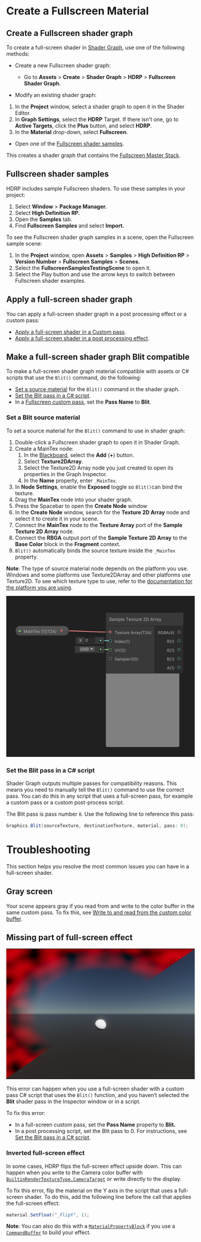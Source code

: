 # Create a Fullscreen Material

<a name="create-fullscreen-shadergraph"></a>
## Create a Fullscreen shader graph

To create a full-screen shader in [Shader Graph](https://docs.unity3d.com/Packages/com.unity.shadergraph@latest/index.html?subfolder=/manual/First-Shader-Graph.html), use one of the following methods: 

- Create a new Fullscreen shader graph:

   - Go to **Assets** > **Create** > **Shader Graph** > **HDRP** > **Fullscreen Shader Graph**.

- Modify an existing shader graph:

1. In the **Project** window, select a shader graph to open it in the Shader Editor.
2. In **Graph Settings**, select the **HDRP** Target. If there isn't one, go to **Active Targets**, click the **Plus** button, and select **HDRP**.
3. In the **Material** drop-down, select **Fullscreen**.

- Open one of the [Fullscreen shader samples](create-a-fullscreen-material.md#fullscreen-samples).

This creates a shader graph that contains the [Fullscreen Master Stack](fullscreen-master-stack-reference.md).

<a name="fullscreen-samples"></a>

## Fullscreen shader samples

HDRP includes sample Fullscreen shaders. To use these samples in your project: 

1. Select **Window** > **Package Manager.**
2. Select **High Definition RP.**
3. Open the **Samples** tab.
4. Find **Fullscreen Samples** and select **Import.**

To see the Fullscreen shader graph samples in a scene, open the Fullscreen sample scene: 

1. In the **Project** window, open **Assets** > **Samples** > **High Definition RP** > **Version Number** > **Fullscreen Samples** > **Scenes.**
2. Select the **FullscreenSamplesTestingScene** to open it.
3. Select the Play button and use the arrow keys to switch between Fullscreen shader examples.

<a name="apply-fullscreen-shader"></a>

## Apply a full-screen shader graph

You can apply a full-screen shader graph in a post processing effect or a custom pass:

- [Apply a full-screen shader in a Custom pass](custom-pass-create-gameobject.md#material-from-fullscreen-custompass).
- [Apply a full-screen shader in a post processing effect](custom-post-processing-create-apply.md).

<a name="fullscreen-blit-compatible"></a>

## Make a full-screen shader graph Blit compatible

To make a full-screen shader graph material compatible with assets or C# scripts that use the `Blit()` command, do the following: 

- [Set a source material](#fullscreen-set-blit-source) for the `Blit()` command in the shader graph.
- [Set the Blit pass in a C# script](#fullscreen-set-blit-script).
- In a [Fullscreen custom pass](custom-pass-create-gameobject.md#full-screen-custom-pass), set the **Pass Name** to **Blit**.

<a name="fullscreen-set-blit-source"></a>

### Set a Blit source material

To set a source material for the `Blit()` command to use in shader graph:

1. Double-click a Fullscreen shader graph to open it in Shader Graph.
2. Create a MainTex node:
   1. In the [Blackboard](https://docs.unity3d.com/Packages/com.unity.shadergraph@15.0/manual/Blackboard.html), select the **Add** (**+**) button.
   2. Select **Texture2DArray**.
   3. Select the Texture2D Array node you just created to open its properties in the Graph Inspector.
   4. In the **Name** property, enter `_MainTex`.
5. In **Node Settings**, enable the **Exposed** toggle so `Blit()`can bind the texture.
4. Drag the **MainTex** node into your shader graph. 
5. Press the Spacebar to open the **Create Node** window
6. In the **Create Node** window, search for the **Texture 2D Array** node and select it to create it in your scene.
7. Connect the **MainTex** node to the **Texture Array** port of the **Sample Texture 2D Array** node.
8. Connect the **RBGA** output port of the **Sample Texture 2D Array** to the **Base Color** block in the **Fragment** context.
9. `Blit()` automatically binds the source texture inside the `_MainTex` property.

**Note**: The type of source material node depends on the platform you use. Windows and some platforms use Texture2DArray and other platforms use Texture2D. To see which texture type to use, refer to the [documentation for the platform you are using](https://docs.unity3d.com/Manual/PlatformSpecific.html).

![](Images/FS_SampleTex2DArray.png)

<a name="fullscreen-set-blit-script"></a>

### Set the Blit pass in a C# script

Shader Graph outputs multiple passes for compatibility reasons. This means you need to manually tell the `Blit()` command to use the correct pass. You can do this in any script that uses a full-screen pass, for example a custom pass or a custom post-process script.

The Blit pass is pass number `0`. Use the following line to reference this pass:

```c#
Graphics.Blit(sourceTexture, destinationTexture, material, pass: 0);
```

# Troubleshooting

This section helps you resolve the most common issues you can have in a full-screen shader.

## Gray screen

Your scene appears gray if you read from and write to the color buffer in the same custom pass. To fix this, see [Write to and read from the custom color buffer](custom-pass-create-gameobject.md#write-to-and-read-from-a-custom-color-buffer).

## Missing part of full-screen effect 

![](Images/fullscreen_troubleshooting_1.png)

This error can happen when you use a full-screen shader with a custom pass C# script that uses the `Blit()` function, and you haven’t selected the **Blit** shader pass in the Inspector window or in a script. 

To fix this error:

- In a full-screen custom pass, set the **Pass Name** property to **Blit.**
- In a post processing script, set the Blit pass to 0. For instructions, see [Set the Blit pass in a C# script](#fullscreen-set-blit-script).

### Inverted full-screen effect

In some cases, HDRP flips the full-screen effect upside down. This can happen when you write to the Camera color buffer with [`BuiltinRenderTextureType.CameraTarget`](https://docs.unity3d.com/ScriptReference/Rendering.BuiltinRenderTextureType.CameraTarget.html) or write directly to the display.

To fix this error, flip the material on the Y axis in the script that uses a full-screen shader. To do this, add the following line before the call that applies the full-screen effect:

```C#
material.SetFloat("_FlipY", 1);
```

**Note**: You can also do this with a [`MaterialPropertyBlock`](https://docs.unity3d.com/ScriptReference/MaterialPropertyBlock.html) if you use a [`CommandBuffer`](https://docs.unity3d.com/ScriptReference/Rendering.CommandBuffer.html) to build your effect.

